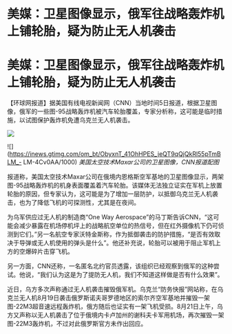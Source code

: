 # 美媒：卫星图像显示，俄军往战略轰炸机上铺轮胎，疑为防止无人机袭击

# 美媒：卫星图像显示，俄军往战略轰炸机上铺轮胎，疑为防止无人机袭击

【环球网报道】据美国有线电视新闻网（CNN）当地时间5日报道，根据卫星图像，俄军的一些图-95战略轰炸机被汽车轮胎覆盖，专家分析称，这可能是临时措施，以试图保护轰炸机免遭乌克兰无人机袭击。

![](https://inews.gtimg.com/om_bt/OsyjnszK6FLIMr5wkngQ2AkzPfhk3HWTlIGTcXITLPI-8AA/1000)

![](https://inews.gtimg.com/om_bt/ObyxnT_41OhHPES_jeQT9qQjQkRl55pTmBLM_-
LM-4Cv0AA/1000) _美国太空技术Maxar公司的卫星图像，CNN报道配图_

报道称，美国太空技术Maxar公司在俄境内恩格斯空军基地的卫星图像显示，两架图-95战略轰炸机的机身表面覆盖着汽车轮胎。该媒体无法独立证实在军机上放置轮胎的原因，但专家认为，这可能是为了增加一层防护，以抵御乌克兰无人机袭击，也为了降低飞机的可探测性，尤其是在夜间。

为乌军供应过无人机的制造商“One Way
Aerospace”的马丁斯告诉CNN，“这可能会减少暴露在机场停机坪上的战略航空单位的热信号，但在红外摄像机下仍可侦测到它们。”另一名航空专家沃特金斯称，作为抵御袭击的防护措施，“是否有效取决于导弹或无人机使用的弹头是什么”。他还补充说，轮胎可以被用于阻止军机上方的空爆碎片击穿飞机。

另一方面，CNN还称，一名匿名北约官员透露，该组织已经观察到俄军的这种尝试。他说，“我们认为这是为了提防无人机，我们不知道这样做是否有什么效果”。

近日，乌方多次声称通过无人机袭击摧毁俄军机。乌克兰“防务快报”网站称，在乌克兰无人机8月19日袭击俄罗斯诺夫哥罗德地区的索尔齐空军基地并摧毁一架图-22M3超音速远程轰炸机，俄方随后也证实有一架飞机受损。8月21日上午，乌方又声称以无人机袭击了位于俄境内卡卢加州的谢科夫卡军用机场，再次摧毁一架图-22M3轰炸机，不过对此俄罗斯官方未作出回应。

